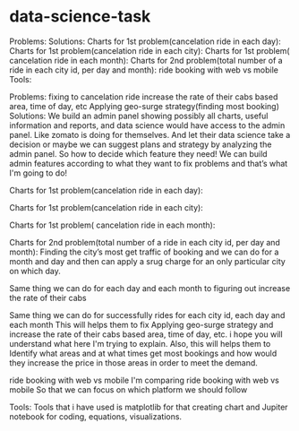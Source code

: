 # data-science-task

Problems:
Solutions:
Charts for 1st problem(cancelation ride in each day):
Charts for 1st problem(cancelation ride in each city):
Charts for 1st problem( cancelation ride in each month):
Charts for 2nd problem(total number of a ride in each city id, per day and month):
ride booking with web vs mobile
Tools:



Problems:
fixing to cancelation ride
increase the rate of their cabs based area, time of day, etc
Applying geo-surge strategy(finding most booking)
Solutions:
We build an admin panel showing possibly all charts, useful information and reports, and data science would have access to the admin panel. Like zomato is doing for themselves. And let their data science take a decision or maybe we can suggest plans and strategy by analyzing the admin panel. So how to decide which feature they need!  We can build admin features according to what they want to fix problems and that’s what I'm going to do!
 
Charts for 1st problem(cancelation ride in each day):



Charts for 1st problem(cancelation ride in each city):





Charts for 1st problem( cancelation ride in each month):







Charts for 2nd problem(total number of a ride in each city id, per day and month):
Finding the city’s most get traffic of booking and we can do for a month and day and then can apply a srug charge for an only particular city on which day.


Same thing we can do for each day and each month to figuring out increase the rate of their cabs

Same thing we can do for successfully rides for each city id, each day and each month
This will helps them to fix Applying geo-surge strategy and increase the rate of their cabs based area, time of day, etc. i hope you will understand what here I'm trying to explain.
Also, this will helps them to Identify what areas and at what times get most bookings and how would they increase the price in those areas in order to meet the demand.







ride booking with web vs mobile
I'm comparing ride booking with web vs mobile
So that we can focus on which platform we should follow

 
Tools:
Tools that i have used is matplotlib for that creating chart and Jupiter notebook for coding, equations, visualizations.  
